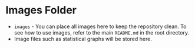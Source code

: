 # Images Folder

- `images` - You can place all images here to keep the repository clean. To see how to use images, refer to the main `README.md` in the root directory.
- Image files such as statistical graphs will be stored here.
